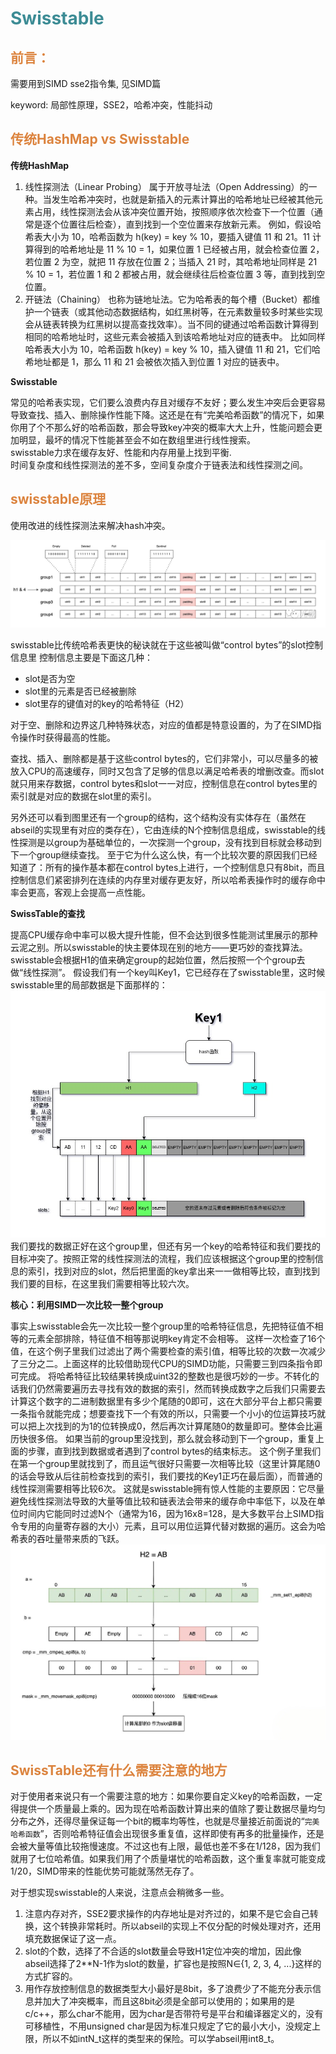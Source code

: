 # <font  color='3d8c95'>Swisstable</font>
## <font  color='dc843f'>前言：</font>
需要用到SIMD sse2指令集, 见SIMD篇

keyword: 局部性原理，SSE2，哈希冲突，性能抖动

## <font  color='dc843f'>传统HashMap vs Swisstable</font>
**传统HashMap**
1. 线性探测法（Linear Probing）
属于开放寻址法（Open Addressing）的一种。当发生哈希冲突时，也就是新插入的元素计算出的哈希地址已经被其他元素占用，线性探测法会从该冲突位置开始，按照顺序依次检查下一个位置（通常是逐个位置往后检查），直到找到一个空位置来存放新元素。
例如，假设哈希表大小为 10，哈希函数为 h(key) = key % 10，要插入键值 11 和 21。11 计算得到的哈希地址是 11 % 10 = 1，如果位置 1 已经被占用，就会检查位置 2，若位置 2 为空，就把 11 存放在位置 2；当插入 21 时，其哈希地址同样是 21 % 10 = 1，若位置 1 和 2 都被占用，就会继续往后检查位置 3 等，直到找到空位置。
2. 开链法（Chaining）
也称为链地址法。它为哈希表的每个槽（Bucket）都维护一个链表（或其他动态数据结构，如红黑树等，在元素数量较多时某些实现会从链表转换为红黑树以提高查找效率）。当不同的键通过哈希函数计算得到相同的哈希地址时，这些元素会被插入到该哈希地址对应的链表中。
比如同样哈希表大小为 10，哈希函数 h(key) = key % 10，插入键值 11 和 21，它们哈希地址都是 1，那么 11 和 21 会被依次插入到位置 1 对应的链表中。

**Swisstable**

常见的哈希表实现，它们要么浪费内存且对缓存不友好；要么发生冲突后会更容易导致查找、插入、删除操作性能下降。这还是在有“完美哈希函数”的情况下，如果你用了个不那么好的哈希函数，那会导致key冲突的概率大大上升，性能问题会更加明显，最坏的情况下性能甚至会不如在数组里进行线性搜索。  
swisstable力求在缓存友好、性能和内存用量上找到平衡.  
时间复杂度和线性探测法的差不多，空间复杂度介于链表法和线性探测之间。

## <font  color='dc843f'>swisstable原理</font>
使用改进的线性探测法来解决hash冲突。

![alt text](assets/images/struct.PNG)

swisstable比传统哈希表更快的秘诀就在于这些被叫做“control bytes”的slot控制信息里
控制信息主要是下面这几种：
- slot是否为空
- slot里的元素是否已经被删除
- slot里存的键值对的key的哈希特征（H2）

对于空、删除和边界这几种特殊状态，对应的值都是特意设置的，为了在SIMD指令操作时获得最高的性能。

查找、插入、删除都是基于这些control bytes的，它们非常小，可以尽量多的被放入CPU的高速缓存，同时又包含了足够的信息以满足哈希表的增删改查。而slot就只用来存数据，control bytes和slot一一对应，控制信息在control bytes里的索引就是对应的数据在slot里的索引。  

另外还可以看到图里还有一个group的结构，这个结构没有实体存在（虽然在abseil的实现里有对应的类存在），它由连续的N个控制信息组成，swisstable的线性探测是以group为基础单位的，一次探测一个group，没有找到目标就会移动到下一个group继续查找。
至于它为什么这么快，有一个比较次要的原因我们已经知道了：所有的操作基本都在control bytes上进行，一个控制信息只有8bit，而且控制信息们紧密排列在连续的内存里对缓存更友好，所以哈希表操作时的缓存命中率会更高，客观上会提高一点性能。

**SwissTable的查找**

提高CPU缓存命中率可以极大提升性能，但不会达到很多性能测试里展示的那种云泥之别。所以swisstable的快主要体现在别的地方——更巧妙的查找算法。
swisstable会根据H1的值来确定group的起始位置，然后按照一个个group去做“线性探测”。
假设我们有一个key叫Key1，它已经存在了swisstable里，这时候swisstable里的局部数据是下面那样的：
![alt text](assets/images/search_1.png)
我们要找的数据正好在这个group里，但还有另一个key的哈希特征和我们要找的目标冲突了。按照正常的线性探测法的流程，我们应该根据这个group里的控制信息的索引，找到对应的slot，然后把里面的key拿出来一一做相等比较，直到找到我们要的目标，在这里我们需要相等比较六次。

**核心：利用SIMD一次比较一整个group**

事实上swisstable会先一次比较一整个group里的哈希特征信息，先把特征值不相等的元素全部排除，特征值不相等那说明key肯定不会相等。
这样一次检查了16个值，在这个例子里我们过滤出了两个需要检查的索引值，相等比较的次数一次减少了三分之二。上面这样的比较借助现代CPU的SIMD功能，只需要三到四条指令即可完成。
将哈希特征比较结果转换成uint32的整数也是很巧妙的一步。不转化的话我们仍然需要遍历去寻找有效的数据的索引，然而转换成数字之后我们只需要去计算这个数字的二进制数据里有多少个尾随的0即可，这在大部分平台上都只需要一条指令就能完成；想要查找下一个有效的所以，只需要一个小小的位运算技巧就可以把上次找到的为1的位转换成0，然后再次计算尾随0的数量即可。整体会比遍历快很多倍。
如果当前的group里没找到，那么就会移动到下一个group，重复上面的步骤，直到找到数据或者遇到了control bytes的结束标志。
这个例子里我们在第一个group里就找到了，而且运气很好只需要一次相等比较（这里计算尾随0的话会导致从后往前检查找到的索引，我们要找的Key1正巧在最后面），而普通的线性探测需要相等比较6次。
这就是swisstable拥有惊人性能的主要原因：它尽量避免线性探测法导致的大量等值比较和链表法会带来的缓存命中率低下，以及在单位时间内它能同时过滤N个（通常为16，因为16x8=128，是大多数平台上SIMD指令专用的向量寄存器的大小）元素，且可以用位运算代替对数据的遍历。这会为哈希表的吞吐量带来质的飞跃。
![alt text](assets/images/search_2.png)

## <font  color='dc843f'>SwissTable还有什么需要注意的地方</font>
对于使用者来说只有一个需要注意的地方：如果你要自定义key的哈希函数，一定得提供一个质量最上乘的。因为现在哈希函数计算出来的值除了要让数据尽量均匀分布之外，还得尽量保证每一个bit的概率均等性，也就是尽量接近前面说的“`完美哈希函数`”，否则哈希特征值会出现很多重复值，这样即使有再多的批量操作，还是会被大量等值比较拖慢速度。不过这也有上限，最低也差不多在1/128，因为我们就用了七位哈希值。如果我们用了个质量堪忧的哈希函数，这个重复率就可能变成1/20，SIMD带来的性能优势可能就荡然无存了。

对于想实现swisstable的人来说，注意点会稍微多一些。
1. 注意内存对齐，SSE2要求操作的内存地址是对齐过的，如果不是它会自己转换，这个转换非常耗时。所以abseil的实现上不仅分配的时候处理对齐，还用填充数据保证了这一点。
2. slot的个数，选择了不合适的slot数量会导致H1定位冲突的增加，因此像abseil选择了2**N-1作为slot的数量，扩容也是按照N∈{1, 2, 3, 4, ...}这样的方式扩容的。
3. 用作存放控制信息的数据类型大小最好是8bit，多了浪费少了不能充分表示信息并加大了冲突概率，而且这8bit必须是全部可以使用的；如果用的是c/c++，那么char不能用，因为char是否带符号是平台和编译器定义的，没有可移植性，不用unsigned char是因为标准只规定了它的最小大小，没规定上限，所以不如intN_t这样的类型来的保险。可以学abseil用int8_t。